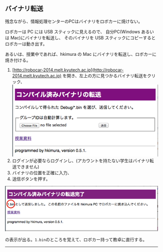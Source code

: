 ## バイナリ転送
残念ながら、情報処理センターのPCはバイナリをロボカーに焼けない。

ロボカーは PC には USB スティックに見えるので、
自分PC(Windows あるいは Mac)にバイナリを転送し、
そのバイナリを USB スティックにコピーするとロボカーは動き出す。

あるいは、授業中であれば、hkimura の Mac にバイナリを転送し、ロボカーに焼き付ける。

1. [http://robocar-2014.melt.kyutech.ac.jp](http://robocar-2014.melt.kyutech.ac.jp)
を開き、左上の方に見つかるバイナリ転送をクリック、![will transfer](images/will_transfer.png)
1. ログインが必要ならログインし、(アカウントを持たない学生はバイナリ転送できません)
1. バイナリの位置を正確に入力、
1. 送信ボタンを押す。

![transfered](images/transfered.png)

の表示が出る。`1.bin`のところを覚えて、ロボカー持って教卓に直行する。

----




